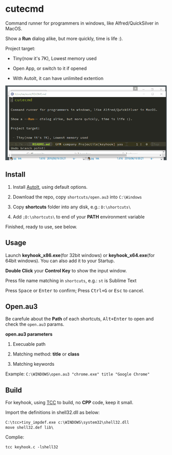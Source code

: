 # cutecmd

Command runner for programmers in windows, like Alfred/QuickSilver in MacOS.

Show a **Run** dialog alike, but more quickly, time is life :).

Project target:

 - Tiny(now it's 7K), Lowest memory used

 - Open App, or switch to it if opened

 - With AutoIt, it can have unlimited extention

![cutecmd snapshot](screenshot.gif)


## Install

1. Install [AutoIt](https://www.autoitscript.com/site/autoit/downloads/), using default options.

2. Download the repo, copy `shortcuts/open.au3` into `C:\Windows`

3. Copy **shortcuts** folder into any disk, e.g.: `D:\shortcuts\`

4. Add `;D:\shortcuts\` to end of your **PATH** environment variable

Finished, ready to use, see below.


## Usage

Launch **keyhook_x86.exe**(for 32bit windows) or **keyhook_x64.exe**(for 64bit windows). You can also add it to your Startup.

**Double Click** your **Control Key** to show the input window.

Press file name matching in `shortcuts`, e.g.: `st` is Sublime Text

Press <kbd>Space</kbd> or <kbd>Enter</kbd> to confirm; Press <kbd>Ctrl+G</kbd> or <kbd>Esc</kbd> to cancel.


## Open.au3

Be carefule about the **Path** of each shortcuts, <kbd>Alt+Enter</kbd> to open and check the `open.au3` params.

**open.au3 parameters**

1. Execuable path

2. Matching method: **title** or **class**

3. Matching keywords

Example: `C:\WINDOWS\open.au3 "chrome.exe" title "Google Chrome"`


## Build

For keyhook, using [TCC](http://bellard.org/tcc/) to build, no **CPP** code, keep it small.

Import the definitions in shell32.dll as below:

    C:\tcc>tiny_impdef.exe c:\WINDOWS\system32\shell32.dll
    move shell32.def lib\

Complie:

    tcc keyhook.c -lshell32






